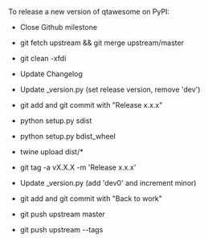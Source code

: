 To release a new version of qtawesome on PyPI:

* Close Github milestone

* git fetch upstream && git merge upstream/master

* git clean -xfdi

* Update Changelog

* Update _version.py (set release version, remove 'dev')

* git add and git commit with "Release x.x.x"

* python setup.py sdist

* python setup.py bdist_wheel

* twine upload dist/*

* git tag -a vX.X.X -m 'Release x.x.x'

* Update _version.py (add 'dev0' and increment minor)

* git add and git commit with "Back to work"

* git push upstream master

* git push upstream --tags
